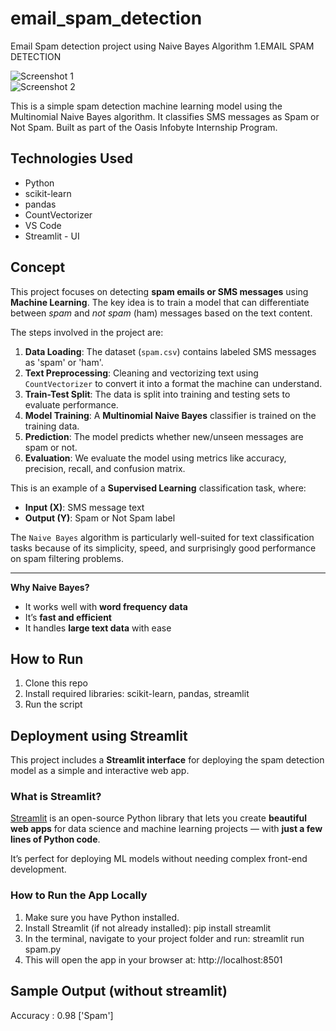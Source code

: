# email_spam_detection
Email Spam detection project using Naive Bayes Algorithm
1.EMAIL SPAM DETECTION

![Screenshot 1](images/ss1.png)  
![Screenshot 2](images/ss2.png)

This is a simple spam detection machine learning model using the Multinomial Naive Bayes algorithm. It classifies SMS messages as Spam or Not Spam. Built as part of the Oasis Infobyte Internship Program.

## Technologies Used
- Python
- scikit-learn
- pandas
- CountVectorizer
- VS Code
- Streamlit - UI

## Concept

This project focuses on detecting **spam emails or SMS messages** using **Machine Learning**. The key idea is to train a model that can differentiate between *spam* and *not spam* (ham) messages based on the text content.

The steps involved in the project are:

1. **Data Loading**: The dataset (`spam.csv`) contains labeled SMS messages as 'spam' or 'ham'.
2. **Text Preprocessing**: Cleaning and vectorizing text using `CountVectorizer` to convert it into a format the machine can understand.
3. **Train-Test Split**: The data is split into training and testing sets to evaluate performance.
4. **Model Training**: A **Multinomial Naive Bayes** classifier is trained on the training data.
5. **Prediction**: The model predicts whether new/unseen messages are spam or not.
6. **Evaluation**: We evaluate the model using metrics like accuracy, precision, recall, and confusion matrix.

This is an example of a **Supervised Learning** classification task, where:
- **Input (X)**: SMS message text
- **Output (Y)**: Spam or Not Spam label

The `Naive Bayes` algorithm is particularly well-suited for text classification tasks because of its simplicity, speed, and surprisingly good performance on spam filtering problems.

---

**Why Naive Bayes?**  
- It works well with **word frequency data**
- It’s **fast and efficient**
- It handles **large text data** with ease

  
## How to Run
1. Clone this repo
2. Install required libraries: scikit-learn, pandas, streamlit
3. Run the script

## Deployment using Streamlit

This project includes a **Streamlit interface** for deploying the spam detection model as a simple and interactive web app.

### What is Streamlit?

[Streamlit](https://streamlit.io) is an open-source Python library that lets you create **beautiful web apps** for data science and machine learning projects — with **just a few lines of Python code**.

It’s perfect for deploying ML models without needing complex front-end development.



### How to Run the App Locally

1. Make sure you have Python installed.
2. Install Streamlit (if not already installed): pip install streamlit
3. In the terminal, navigate to your project folder and run: streamlit run spam.py
4. This will open the app in your browser at: http://localhost:8501

## Sample Output (without streamlit)
Accuracy : 0.98
['Spam']

